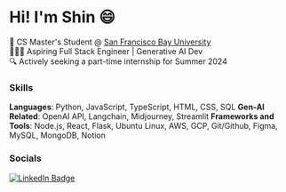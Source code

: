Hi! I'm Shin 😄
========================================================================================================================================

🏫 CS Master's Student @ [San Francisco Bay University](https://www.linkedin.com/school/san-francisco-bay-university/)<br/>
👩🏻‍💻 Aspiring Full Stack Engineer | Generative AI Dev<br/>
🔍 Actively seeking a part-time internship for Summer 2024
<br/>

### Skills

**Languages**: Python, JavaScript, TypeScript, HTML, CSS, SQL
**Gen-AI Related**: OpenAI API, Langchain, Midjourney, Streamlit
**Frameworks and Tools**: Node.js, React, Flask, Ubuntu Linux, AWS, GCP, Git/Github, Figma, MySQL, MongoDB, Notion
<br/>

### Socials

<div id="badges">
  <a href="https://www.linkedin.com/in/shin-cao">
    <img src="https://img.shields.io/badge/LinkedIn-blue?style=for-the-badge&logo=linkedin&logoColor=white" alt="LinkedIn Badge"/>
  </a>
</div>
